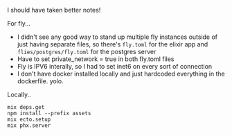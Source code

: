 I should have taken better notes!

For fly...

* I didn't see any good way to stand up multiple fly instances outside of just having separate files, so there's `fly.toml` for the elixir app and `flies/postgres/fly.toml` for the postgres server
* Have to set private_network = true in both fly.toml files
* Fly is IPV6 interally, so I had to set inet6 on every sort of connection
* I don't have docker installed locally and just hardcoded everything in the dockerfile. yolo.

Locally..

```
mix deps.get
npm install --prefix assets
mix ecto.setup
mix phx.server
```